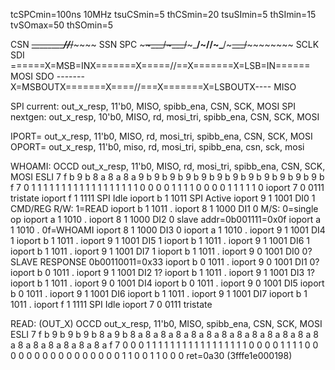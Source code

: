 tcSPCmin=100ns 10MHz
tsuCSmin=5 thCSmin=20
tsuSImin=5 thSImin=15
tvSOmax=50 thSOmin=5 

CSN ~~\_________________________//_________________/~~~~~~      SSN
SPC ~~~~~~\___/~~~\___/~~~\___/~//~\___/~~~\___/~~~~~~~~~~      SCLK
SDI ======X=MSB=INX=======X=====//==X=======X=LSB=IN======      MOSI
SDO -------X=MSBOUTX=======X====//===X=======X=LSBOUTX----      MISO

SPI current: out_x_resp, 11'b0, MISO, spibb_ena, CSN, SCK, MOSI
SPI nextgen: out_x_resp, 10'b0, MISO, rd, mosi_tri, spibb_ena, CSN, SCK, MOSI


IPORT= out_x_resp, 11'b0, MISO, rd, mosi_tri, spibb_ena, CSN, SCK, MOSI
OPORT= out_x_resp, 11'b0, miso, rd, mosi_tri, spibb_ena, csn, sck, mosi

WHOAMI:
                OCCD            out_x_resp, 11'b0, MISO, rd, mosi_tri, spibb_ena, CSN, SCK, MOSI
                ESLI
7 f b 9 b 8 a 8 a 8 a 9 b 9 b 9 b 9 b  9 b 9 b 9 b 9 b 9 b 9 b 9 b 9 b f 7
0 1 1 1 1 1 1 1 1 1 1 1 1 1 1 1 1 1 1  0 0 0 0 1 1 1 1 0 0 0 0 1 1 1 1 1 0
ioport 7    0   0111            tristate
ioport f    1   1111            SPI Idle
ioport b    1   1011            SPI Active
ioport 9    1   1001            DI0 1           CMD/REG         R/W: 1=READ
ioport b    1   1011            .
ioport 8    1   1000            DI1 0                           M/S: 0=single op
ioport a    1   1010            .
ioport 8    1   1000            DI2 0                           slave addr=0b001111=0x0f
ioport a    1   1010            .                               0f=WHOAMI
ioport 8    1   1000            DI3 0
ioport a    1   1010            .
ioport 9    1   1001            DI4 1
ioport b    1   1011            .
ioport 9    1   1001            DI5 1
ioport b    1   1011            .
ioport 9    1   1001            DI6 1
ioport b    1   1011            .
ioport 9    1   1001            DI7 1
ioport b    1   1011            .
ioport 9    0   1001            DI0 0?          SLAVE RESPONSE  0b00110011=0x33
ioport b    0   1011            .
ioport 9    0   1001            DI1 0?
ioport b    0   1011            .
ioport 9    1   1001            DI2 1?
ioport b    1   1011            .
ioport 9    1   1001            DI3 1?
ioport b    1   1011            .
ioport 9    0   1001            DI4
ioport b    0   1011            .
ioport 9    0   1001            DI5
ioport b    0   1011            .
ioport 9    1   1001            DI6
ioport b    1   1011            .
ioport 9    1   1001            DI7
ioport b    1   1011            .
ioport f    1   1111            SPI Idle
ioport 7    0   0111            tristate

READ: (OUT_X)
                OCCD            out_x_resp, 11'b0, MISO, spibb_ena, CSN, SCK, MOSI
                ESLI
7 f b 9 b 9 b 9 b 8 a 9 b 8 a 8 a 8 a  8 a 8 a 8 a 8 a 8 a 8 a 8 a 8 a 8 a 8 a 8 a 8 a 8 a 8 a 8 a 8 a f 7
0 0 0 1 1 1 1 1 1 1 1 1 1 1 1 1 1 1 1  1 0 0 0 0 1 1 1 1 0 0 0 0 0 0 0 0 0 0 0 0 0 0 0 0 1 1 0 0 1 1 0 0 0 ret=0a30 (3fffe1e000198)

